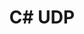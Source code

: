 ---
title: C# UDP
tags:
- C#
- UDP
links:
- [UdpClient Class,"https://docs.microsoft.com/en-us/dotnet/api/system.net.sockets.udpclient?redirectedfrom=MSDN&view=net-6.0"]
- ["StackOverflow: How to do Network discovery using UDP broadcast", https://stackoverflow.com/questions/22852781/how-to-do-network-discovery-using-udp-broadcast]
- ["StackOverflow: UWP app doesn't receive UDP Datagram from a .NET desktop app on localhost", https://stackoverflow.com/questions/44990636/uwp-app-doesnt-receive-udp-datagram-from-a-net-desktop-app-on-localhost]
---